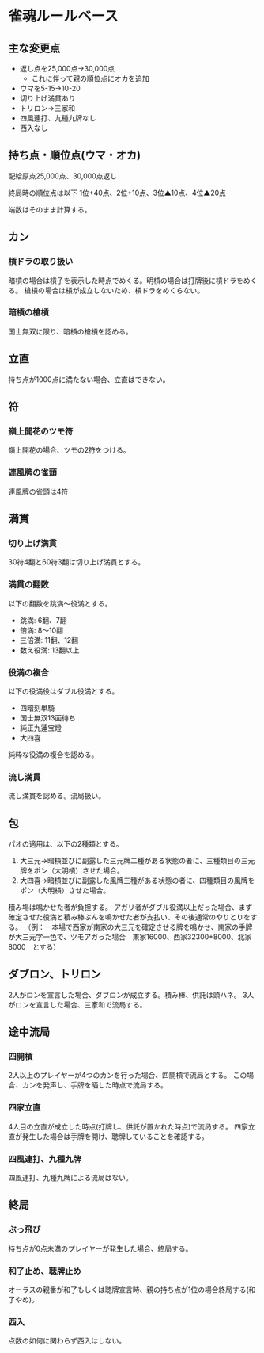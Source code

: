 # 雀魂ルールベース

## 主な変更点

- 返し点を25,000点→30,000点
  - これに伴って親の順位点にオカを追加
- ウマを5-15→10-20
- 切り上げ満貫あり
- トリロン→三家和
- 四風連打、九種九牌なし
- 西入なし

## 持ち点・順位点(ウマ・オカ)

配給原点25,000点、30,000点返し

終局時の順位点は以下
1位+40点、2位+10点、3位▲10点、4位▲20点

端数はそのまま計算する。

## カン

### 槓ドラの取り扱い

暗槓の場合は槓子を表示した時点でめくる。明槓の場合は打牌後に槓ドラをめくる。
槍槓の場合は槓が成立しないため、槓ドラをめくらない。

### 暗槓の槍槓

国士無双に限り、暗槓の槍槓を認める。

## 立直

持ち点が1000点に満たない場合、立直はできない。

## 符

### 嶺上開花のツモ符

嶺上開花の場合、ツモの2符をつける。

### 連風牌の雀頭

連風牌の雀頭は4符

## 満貫

### 切り上げ満貫

30符4翻と60符3翻は切り上げ満貫とする。

### 満貫の翻数

以下の翻数を跳満〜役満とする。

- 跳満: 6翻、7翻
- 倍満: 8〜10翻
- 三倍満: 11翻、12翻
- 数え役満: 13翻以上

### 役満の複合

以下の役満役はダブル役満とする。

- 四暗刻単騎
- 国士無双13面待ち
- 純正九蓮宝燈
- 大四喜

純粋な役満の複合を認める。

### 流し満貫

流し満貫を認める。流局扱い。

## 包

パオの適用は、以下の2種類とする。

1. 大三元→暗槓並びに副露した三元牌二種がある状態の者に、三種類目の三元牌をポン（大明槓）させた場合。
2. 大四喜→暗槓並びに副露した風牌三種がある状態の者に、四種類目の風牌をポン（大明槓）させた場合。

積み場は鳴かせた者が負担する。
アガリ者がダブル役満以上だった場合、まず確定させた役満と積み棒ぶんを鳴かせた者が支払い、その後通常のやりとりをする。
（例：一本場で西家が南家の大三元を確定させる牌を鳴かせ、南家の手牌が大三元字一色で、ツモアガった場合　東家16000、西家32300+8000、北家8000　とする）

## ダブロン、トリロン

2人がロンを宣言した場合、ダブロンが成立する。積み棒、供託は頭ハネ。
3人がロンを宣言した場合、三家和で流局する。

## 途中流局

### 四開槓

2人以上のプレイヤーが4つのカンを行った場合、四開槓で流局とする。
この場合、カンを発声し、手牌を晒した時点で流局する。

### 四家立直

4人目の立直が成立した時点(打牌し、供託が置かれた時点)で流局する。
四家立直が発生した場合は手牌を開け、聴牌していることを確認する。

### 四風連打、九種九牌

四風連打、九種九牌による流局はない。

## 終局

### ぶっ飛び

持ち点が0点未満のプレイヤーが発生した場合、終局する。

### 和了止め、聴牌止め

オーラスの親番が和了もしくは聴牌宣言時、親の持ち点が1位の場合終局する(和了やめ)。

### 西入

点数の如何に関わらず西入はしない。
